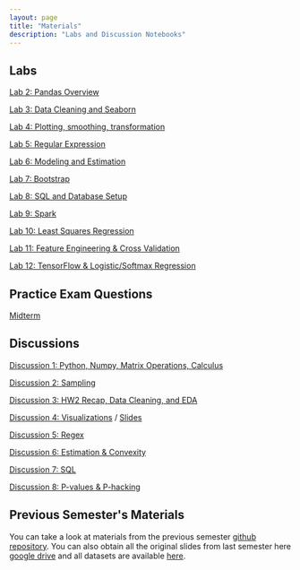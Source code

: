 ```yaml
---
layout: page
title: "Materials"
description: "Labs and Discussion Notebooks"
---
```

## Labs
[Lab 2: Pandas Overview](https://github.com/DS-100/fa17-materials/raw/master/zipfiles/lab02.zip)

[Lab 3: Data Cleaning and Seaborn](https://github.com/DS-100/fa17-materials/raw/master/zipfiles/lab03.zip)

[Lab 4: Plotting, smoothing, transformation](https://github.com/DS-100/fa17-materials/raw/master/zipfiles/lab04.zip)

[Lab 5: Regular Expression](https://github.com/DS-100/fa17-materials/raw/master/zipfiles/lab05.zip)

[Lab 6: Modeling and Estimation](https://github.com/DS-100/fa17-materials/raw/master/zipfiles/lab06.zip)

[Lab 7: Bootstrap](https://github.com/DS-100/fa17-materials/raw/master/zipfiles/lab07.zip)

[Lab 8: SQL and Database Setup](https://github.com/DS-100/fa17-materials/raw/master/zipfiles/lab08.zip)

[Lab 9: Spark](https://github.com/DS-100/fa17-materials/raw/master/zipfiles/lab09.zip)

[Lab 10: Least Squares Regression](https://github.com/DS-100/fa17-materials/raw/master/zipfiles/lab10.zip)

[Lab 11: Feature Engineering & Cross Validation](https://github.com/DS-100/fa17-materials/raw/master/zipfiles/lab11.zip)

[Lab 12: TensorFlow & Logistic/Softmax Regression](https://github.com/DS-100/fa17-materials/raw/master/zipfiles/lab12.zip)

## Practice Exam Questions
[Midterm](assets/exams/midterm/midterm.pdf)

## Discussions
[Discussion 1: Python, Numpy, Matrix Operations, Calculus](https://docs.google.com/a/berkeley.edu/presentation/d/10XhhkYLemrVQQzo4QzkCz4TYF8bDdzwSWuq3UIQDb60/edit?usp=sharing)

[Discussion 2: Sampling](https://github.com/DS-100/fa17-materials/raw/master/zipfiles/disc02.zip)

[Discussion 3: HW2 Recap, Data Cleaning, and EDA](https://github.com/DS-100/fa17-materials/raw/master/zipfiles/disc03.zip)

[Discussion 4: Visualizations](https://github.com/DS-100/fa17-materials/raw/master/zipfiles/disc04.zip)
/ [Slides](https://docs.google.com/a/berkeley.edu/presentation/d/16UvngsXFOnAJy5ubOoUjMFQLGNJu0raJJ7bte89m6lE/edit?usp=sharing)

[Discussion 5: Regex](https://docs.google.com/a/berkeley.edu/presentation/d/1e3NllD0o3hk-B5VKxRvDc3gZMVA0pTXhImSny4rgYFw/edit?usp=sharing)

[Discussion 6: Estimation & Convexity](https://github.com/DS-100/fa17-materials/raw/master/zipfiles/disc06.zip)

[Discussion 7: SQL](https://github.com/DS-100/fa17-materials/raw/master/zipfiles/disc07.zip)

[Discussion 8: P-values & P-hacking](https://docs.google.com/a/berkeley.edu/presentation/d/18F5ERbcXTfiTUpThrOeYHAqaLXa7G8XgehHkW2nmExA/edit?usp=sharing)

## Previous Semester's Materials

You can take a look at materials from the previous semester [github repository](https://github.com/DS-100/sp17/tree/master/materials).
You can also obtain all the original slides from last semester here [google drive](https://drive.google.com/open?id=0Bze55lezLJhIM3BBRW0wc0lXQWs) and all datasets are available [here](https://drive.google.com/open?id=0B2k285AK-3KER3JoZU9hQVNGU2c).
